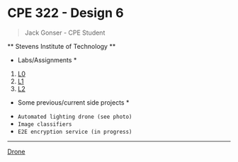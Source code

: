 # CPE 322 - Design 6

> Jack Gonser - CPE Student

** Stevens Institute of Technology **

* Labs/Assignments  *
1. [L0](https://github.com/PhysicsAreBad/d6)
2. [L1](/)
3. [L2](/)

* Some previous/current side projects *
- `Automated lighting drone (see photo)`
- `Image classifiers`
- `E2E encryption service (in progress)`

---
[Drone](image.jpg)
